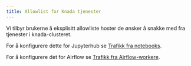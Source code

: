```yaml
---
title: Allowlist for Knada tjenester
---
```


Vi tilbyr brukerne å eksplisitt allowliste hoster de ønsker å snakke med fra tjenester i knada-clusteret.

For å konfigurere dette for Jupyterhub se [Trafikk fra notebooks](./notebook/knada-notebook.md#trafikk-fra-notebooks).

For å konfigurere det for Airflow se [Trafikk fra Airflow-workere](./airflow/knada-airflow.md#trafikk-fra-airflow-workere).

